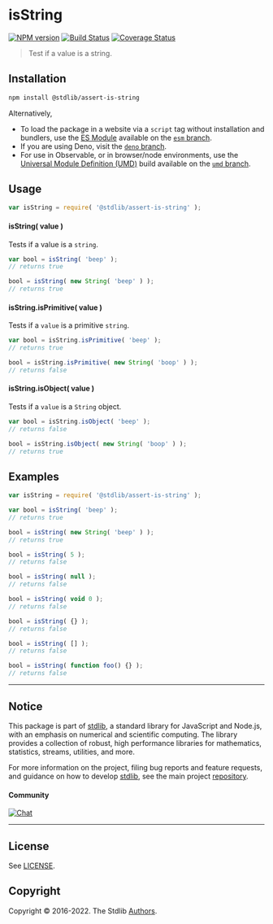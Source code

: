 <!--

@license Apache-2.0

Copyright (c) 2018 The Stdlib Authors.

Licensed under the Apache License, Version 2.0 (the "License");
you may not use this file except in compliance with the License.
You may obtain a copy of the License at

   http://www.apache.org/licenses/LICENSE-2.0

Unless required by applicable law or agreed to in writing, software
distributed under the License is distributed on an "AS IS" BASIS,
WITHOUT WARRANTIES OR CONDITIONS OF ANY KIND, either express or implied.
See the License for the specific language governing permissions and
limitations under the License.

-->

# isString

[![NPM version][npm-image]][npm-url] [![Build Status][test-image]][test-url] [![Coverage Status][coverage-image]][coverage-url] <!-- [![dependencies][dependencies-image]][dependencies-url] -->

> Test if a value is a string.

<section class="installation">

## Installation

```bash
npm install @stdlib/assert-is-string
```

Alternatively,

-   To load the package in a website via a `script` tag without installation and bundlers, use the [ES Module][es-module] available on the [`esm` branch][esm-url].
-   If you are using Deno, visit the [`deno` branch][deno-url].
-   For use in Observable, or in browser/node environments, use the [Universal Module Definition (UMD)][umd] build available on the [`umd` branch][umd-url].

</section>

<section class="usage">

## Usage

```javascript
var isString = require( '@stdlib/assert-is-string' );
```

#### isString( value )

Tests if a value is a `string`.

<!-- eslint-disable no-new-wrappers -->

```javascript
var bool = isString( 'beep' );
// returns true

bool = isString( new String( 'beep' ) );
// returns true
```

#### isString.isPrimitive( value )

Tests if a `value` is a primitive `string`.

<!-- eslint-disable no-new-wrappers -->

```javascript
var bool = isString.isPrimitive( 'beep' );
// returns true

bool = isString.isPrimitive( new String( 'boop' ) );
// returns false
```

#### isString.isObject( value )

Tests if a `value` is a `String` object.

<!-- eslint-disable no-new-wrappers -->

```javascript
var bool = isString.isObject( 'beep' );
// returns false

bool = isString.isObject( new String( 'boop' ) );
// returns true
```

</section>

<!-- /.usage -->

<section class="examples">

## Examples

<!-- eslint-disable no-new-wrappers, no-restricted-syntax, no-empty-function -->

<!-- eslint no-undef: "error" -->

```javascript
var isString = require( '@stdlib/assert-is-string' );

var bool = isString( 'beep' );
// returns true

bool = isString( new String( 'beep' ) );
// returns true

bool = isString( 5 );
// returns false

bool = isString( null );
// returns false

bool = isString( void 0 );
// returns false

bool = isString( {} );
// returns false

bool = isString( [] );
// returns false

bool = isString( function foo() {} );
// returns false
```

</section>

<!-- /.examples -->

<!-- Section for related `stdlib` packages. Do not manually edit this section, as it is automatically populated. -->

<section class="related">

</section>

<!-- /.related -->

<!-- Section for all links. Make sure to keep an empty line after the `section` element and another before the `/section` close. -->


<section class="main-repo" >

* * *

## Notice

This package is part of [stdlib][stdlib], a standard library for JavaScript and Node.js, with an emphasis on numerical and scientific computing. The library provides a collection of robust, high performance libraries for mathematics, statistics, streams, utilities, and more.

For more information on the project, filing bug reports and feature requests, and guidance on how to develop [stdlib][stdlib], see the main project [repository][stdlib].

#### Community

[![Chat][chat-image]][chat-url]

---

## License

See [LICENSE][stdlib-license].


## Copyright

Copyright &copy; 2016-2022. The Stdlib [Authors][stdlib-authors].

</section>

<!-- /.stdlib -->

<!-- Section for all links. Make sure to keep an empty line after the `section` element and another before the `/section` close. -->

<section class="links">

[npm-image]: http://img.shields.io/npm/v/@stdlib/assert-is-string.svg
[npm-url]: https://npmjs.org/package/@stdlib/assert-is-string

[test-image]: https://github.com/stdlib-js/assert-is-string/actions/workflows/test.yml/badge.svg?branch=main
[test-url]: https://github.com/stdlib-js/assert-is-string/actions/workflows/test.yml?query=branch:main

[coverage-image]: https://img.shields.io/codecov/c/github/stdlib-js/assert-is-string/main.svg
[coverage-url]: https://codecov.io/github/stdlib-js/assert-is-string?branch=main

<!--

[dependencies-image]: https://img.shields.io/david/stdlib-js/assert-is-string.svg
[dependencies-url]: https://david-dm.org/stdlib-js/assert-is-string/main

-->

[chat-image]: https://img.shields.io/gitter/room/stdlib-js/stdlib.svg
[chat-url]: https://gitter.im/stdlib-js/stdlib/

[stdlib]: https://github.com/stdlib-js/stdlib

[stdlib-authors]: https://github.com/stdlib-js/stdlib/graphs/contributors

[umd]: https://github.com/umdjs/umd
[es-module]: https://developer.mozilla.org/en-US/docs/Web/JavaScript/Guide/Modules

[deno-url]: https://github.com/stdlib-js/assert-is-string/tree/deno
[umd-url]: https://github.com/stdlib-js/assert-is-string/tree/umd
[esm-url]: https://github.com/stdlib-js/assert-is-string/tree/esm

[stdlib-license]: https://raw.githubusercontent.com/stdlib-js/assert-is-string/main/LICENSE

</section>

<!-- /.links -->
